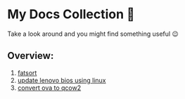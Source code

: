 # My Docs Collection 🖤
Take a look around and you might find something useful 😉

## Overview:
1. [fatsort](https://github.com/kibahime/kiba-docs/blob/main/fatsort.md)
2. [update lenovo bios using linux](https://github.com/kibahime/kiba-docs/blob/main/lenovo_bios_linux.md)
3. [convert ova to qcow2](https://github.com/kibahime/kiba-docs/blob/main/ova-to-qcow2.md)
